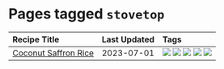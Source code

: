 # Pages tagged `stovetop`

|Recipe Title|Last Updated|Tags
|:---|:---|:---|
|[Coconut Saffron Rice](../recipes/coconutsaffronrice.md)|2023-07-01|[![](https://img.shields.io/badge/tag-expensive-e5c1d4)](../tags/expensive.md) [![](https://img.shields.io/badge/tag-rice-af803c)](../tags/rice.md) [![](https://img.shields.io/badge/tag-sides-10cdd6)](../tags/sides.md) [![](https://img.shields.io/badge/tag-stovetop-1754e4)](../tags/stovetop.md) [![](https://img.shields.io/badge/tag-thai-208450)](../tags/thai.md)|